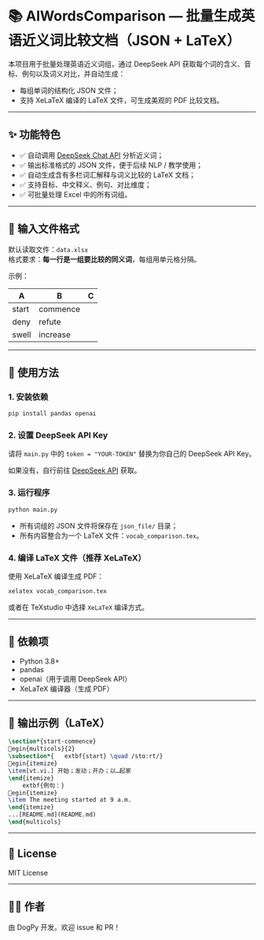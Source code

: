 # 📚 AIWordsComparison — 批量生成英语近义词比较文档（JSON + LaTeX）

本项目用于批量处理英语近义词组，通过 DeepSeek API 获取每个词的含义、音标、例句以及词义对比，并自动生成：
- 每组单词的结构化 JSON 文件；
- 支持 XeLaTeX 编译的 LaTeX 文件，可生成美观的 PDF 比较文档。

---

## ✨ 功能特色

- ✅ 自动调用 [DeepSeek Chat API](https://api-docs.deepseek.com/zh-cn/) 分析近义词；
- ✅ 输出标准格式的 JSON 文件，便于后续 NLP / 教学使用；
- ✅ 自动生成含有多栏词汇解释与词义比较的 LaTeX 文档；
- ✅ 支持音标、中文释义、例句、对比维度；
- ✅ 可批量处理 Excel 中的所有词组。

---

## 📁 输入文件格式

默认读取文件：`data.xlsx`  
格式要求：**每一行是一组要比较的同义词**，每组用单元格分隔。

示例：

| A        | B        | C      |
|----------|----------|--------|
| start    | commence |        |
| deny     | refute   |        |
| swell    | increase |        |

---

## 🔧 使用方法

### 1. 安装依赖

```bash
pip install pandas openai
```

### 2. 设置 DeepSeek API Key

请将 `main.py` 中的 `token = "YOUR-TOKEN"` 替换为你自己的 DeepSeek API Key。

如果没有，自行前往 [DeepSeek API](https://platform.deepseek.com/api_keys) 获取。

### 3. 运行程序

```bash
python main.py
```

- 所有词组的 JSON 文件将保存在 `json_file/` 目录；
- 所有内容整合为一个 LaTeX 文件：`vocab_comparison.tex`。

### 4. 编译 LaTeX 文件（推荐 XeLaTeX）

使用 XeLaTeX 编译生成 PDF：

```bash
xelatex vocab_comparison.tex
```

或者在 TeXstudio 中选择 `XeLaTeX` 编译方式。

---

## 📌 依赖项

- Python 3.8+
- pandas
- openai（用于调用 DeepSeek API）
- XeLaTeX 编译器（生成 PDF）

---

## 📄 输出示例（LaTeX）

```latex
\section*{start-commence}
egin{multicols}{2}
\subsection*{	extbf{start} \quad /stɑːrt/}
egin{itemize}
\item[vt.vi.] 开始；发动；开办；以…起家
\end{itemize}
	extbf{例句：}
egin{itemize}
\item The meeting started at 9 a.m.
\end{itemize}
...[README.md](README.md)
\end{multicols}
```

---

## 📜 License

MIT License

---

## 🙋‍♂️ 作者

由 DogPy 开发。欢迎 issue 和 PR！
